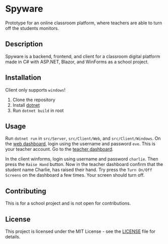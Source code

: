 
# Spyware

Prototype for an online classroom platform, where teachers are able to turn off the students monitors.

## Description

Spyware is a backend, frontend, and client for a classroom digital platform made in C# with ASP.NET, Blazor, and WinForms as a school project.

## Installation

Client only supports `windows`! 

1. Clone the repository
2. Install [dotnet](https://dotnet.microsoft.com/en-us/)
3. Run `dotnet build` in root

## Usage

Run `dotnet run` in `src/Server`, `src/Client/Web`, and `src/Client/Windows`.
On the [web dashboard](http://localhost:5020), login using the username and password `eve`. This is your teacher account. Go to the [teacher dashboard](http://localhost:5020/teacher-dashboard).

In the client winforms, login using username and password `charlie`. Then press the `Raise Hand` button. Now in the teacher dashboard confirm that the student name Charlie, has raised their hand. Try press the `Turn On/Off Screens` on the dashboard a few times. Your screen should turn off.

## Contributing

This is for a school project and is not open for contributions.

## License

This project is licensed under the MIT License - see the [LICENSE](LICENSE) file for details.
